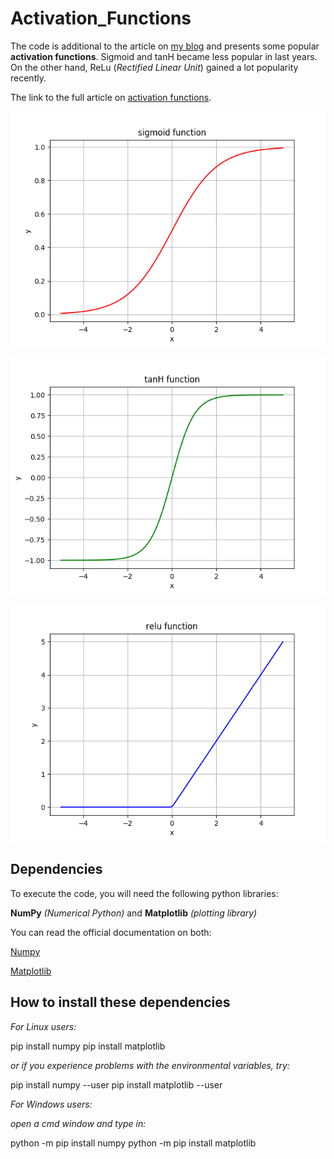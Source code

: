 # Activation_Functions
The code is additional to the article on [my blog](https://siegel.work/blog/) and presents some popular **activation functions**. Sigmoid and tanH became less popular in last years. On the other hand, ReLu (*Rectified Linear Unit*) gained a lot popularity recently.

The link to the full article on [activation functions](https://siegel.work/blog/ActivationFunctions/).


![**Sigmoid Function**](sigmoid.png)


![**tanH Function**](tanH.png)


![**ReLu Function**](relu.png)


## Dependencies ## 
To execute the code, you will need the following python libraries:

**NumPy** *(Numerical Python)* and
**Matplotlib** *(plotting library)*

You can read the official documentation on both:

[Numpy](https://docs.scipy.org/doc/numpy/index.html)

[Matplotlib](https://matplotlib.org/3.1.1/contents.html)


## How to install these dependencies ##

*For Linux users:*

pip install numpy
pip install matplotlib

*or if you experience problems with the environmental variables, try:*

pip install numpy --user
pip install matplotlib --user


*For Windows users:*

*open a cmd window and type in:*

python -m pip install numpy
python -m pip install matplotlib

